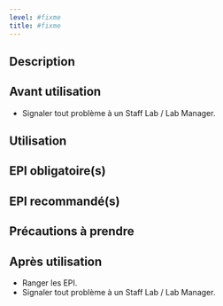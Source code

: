 ```yaml
---
level: #fixme
title: #fixme
---
```


## Description
<!-- description de la machine -->

## Avant utilisation
<!-- prérequis avant de l'utiliser -->
- Signaler tout problème à un Staff Lab / Lab Manager.

## Utilisation
<!-- comment utiliser la machine -->

## EPI obligatoire(s)
<!-- quels epi sont obligatoire pour l'utiliser -->

## EPI recommandé(s)
<!-- lesquels sont recommandés -->

## Précautions à prendre
<!-- y a t'il des choses parmis lesquels l'utilisateur doit faire particulièrement attention ? -->

## Après utilisation
<!-- comment laisser la machine dans l'etat dans laquelle on l'a trouvé -->
- Ranger les EPI.
- Signaler tout problème à un Staff Lab / Lab Manager.
